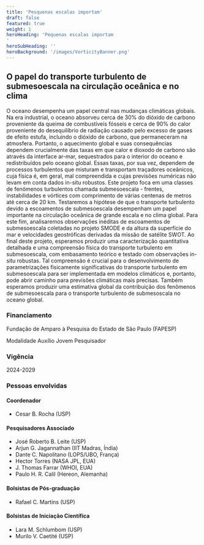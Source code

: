 ```yaml
---
title: 'Pesquenas escalas importam'
draft: false
featured: true
weight: 1
heroHeading: 'Pequenas escalas importam
'
heroSubHeading: ''
heroBackground: '/images/VorticityBanner.png'
---
```


##  O papel do transporte turbulento de submesoescala na circulação oceânica e no clima

O oceano desempenha um papel central nas mudanças climáticas globais. Na era industrial, o oceano absorveu cerca de 30% do dióxido de carbono proveniente da queima de combustíveis fósseis e cerca de 90% do calor proveniente do desequilíbrio de radiação causado pelo excesso de gases de efeito estufa, incluindo o dióxido de carbono, que permaneceram na atmosfera. Portanto, o aquecimento global e suas consequências dependem crucialmente das taxas em que calor e dioxodo de carbono são através da interface ar-mar, sequestrados para o interior do oceano e redistribuídos pelo oceano global. Essas taxas, por sua vez, dependem de processos turbulentos que misturam e transportam traçadores oceânicos, cuja física é, em geral, mal compreendida e cujas previsões numéricas não levam em conta dados in-situ robustos. Este projeto foca em uma classes de fenômenos turbulentos chamada submesoescala - frentes, instabilidades e vórtices com comprimento de várias centenas de metros até cerca de 20 km. Testaremos a hipótese de que o transporte turbulento devido a escoamentos de submesoescala desempenham um papel importante na circulação oceânica de grande escala e no clima global. Para este fim, analisaremos observações inéditas de escoamentos de submesoescala coletadas no projeto SMODE e da altura da superfície do mar e velocidades geostróficas derivadas da missão de satélite SWOT. Ao final deste projeto, esperamos produzir uma caracterização quantitativa detalhada e uma compreensão física do transporte turbulento em submesoescala, com embasamento teórico e testado com observações in-situ robustas. Tal compreensão é crucial para o desenvolvimento de parametrizações fisicamente significativas do transporte turbulento em submesoescala para ser implementada em modelos climáticos e, portanto, pode abrir caminho para previsões climáticas mais precisas. Também esperamos produzir uma estimativa global da contribuição dos fenômenos de submesoescala para o transporte turbulento de submesoscala no oceano global. 

### Financiamento
Fundação de Amparo à Pesquisa do Estado de São Paulo (FAPESP)

Modalidade Auxílio Jovem Pesquisador 

### Vigência 
2024-2029

### Pessoas envolvidas

#### Coordenador
- Cesar B. Rocha (USP)

#### Pesquisadores Associado
- José Roberto B. Leite (USP)
- Arjun G. Jagannathan (IIT Madras, Índia)
- Dante C. Napolitano (LOPS/UBO, França)
- Hector Torres (NASA JPL, EUA)
- J. Thomas Farrar (WHOI, EUA)
- Paulo H. R. Calil (Hereon, Alemanha)

#### Bolsistas de Pós-graduação
- Rafael C. Martins (USP)

#### Bolsistas de Iniciação Científica
- Lara M. Schlumbom (USP)
- Murilo V. Caetité (USP)


